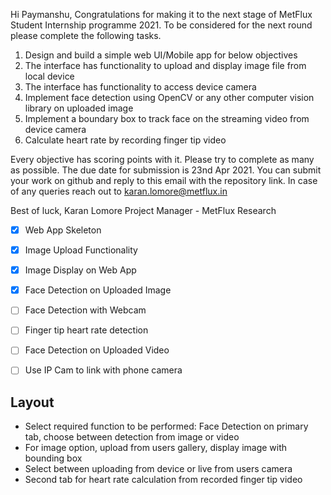Hi Paymanshu,
Congratulations for making it to the next stage of MetFlux Student Internship programme 2021. To be considered for the next round please complete the following tasks.

1. Design and build a simple web UI/Mobile app for below objectives
2. The interface has functionality to upload and display image file from local device
3. The interface has functionality to access device camera
4. Implement face detection using OpenCV or any other computer vision library on uploaded image
5. Implement a boundary box to track face on the streaming video from device camera
6. Calculate heart rate by recording finger tip video

Every objective has scoring points with it. Please try to complete as many as possible. The due date for submission is 23nd Apr 2021. You can submit your work on github and reply to this email with the repository link. In case of any queries reach out to karan.lomore@metflux.in

Best of luck,
Karan Lomore
Project Manager - MetFlux Research

- [x] Web App Skeleton
- [x] Image Upload Functionality
- [x] Image Display on Web App
- [x] Face Detection on Uploaded Image
- [ ] Face Detection with Webcam
- [ ] Finger tip heart rate detection

- [ ] Face Detection on Uploaded Video
- [ ] Use IP Cam to link with phone camera

## Layout

- Select required function to be performed: Face Detection on primary tab, choose between detection from image or video
- For image option, upload from users gallery, display image with bounding box
- Select between uploading from device or live from users camera
- Second tab for heart rate calculation from recorded finger tip video
